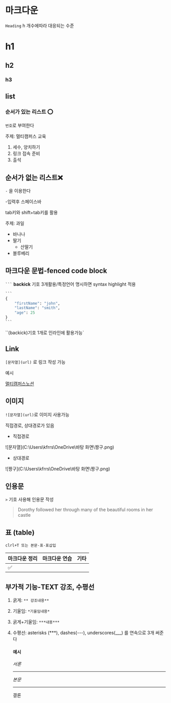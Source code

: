 # 마크다운

`Heading` h 개수에따라 대응되는 수준

# h1 

## h2 

### h3



## list

### 순서가 있는 리스트 ⭕

`번호`로 부여한다

주제: 멀티캠퍼스 교육

1. 세수, 양치하기
2. 링크 접속 준비
3. 출석



## 순서가 없는 리스트❌

`-` 을 이용한다

-입력후 스페이스바

tab키와 shift+tab키를 활용

주제: 과일

- 바나나
- 딸기
  - 산딸기
- 블루베리



## 마크다운 문법-fenced code block

` ``` ` **backick** 기호 3개활용/특정언어 명시하면 syntax highlight 적용

````python
```
{
    "firstName": "john",
    "lastName": "smith",
    "age": 25
}
```
````



``(backick)기호 1개로 인라인에 활용가능`

## Link

`[문자열](url)` 로 링크 작성 가능

예시

[멀티캠퍼스노션](https://hphk-edu.notion.site/KDT1-Public-Pages-3c9504000b4c4882b15ba896e1746c4c?v=808763eeabfc421eac695cd2bc9a9e73)

## 이미지

`![문자열](url)`로 이미지 사용가능

직접경로, 상대경로가 있음

- 직접경로

![문자열](C:\Users\kfrrs\OneDrive\바탕 화면\짱구.png)

- 상대경로

![짱구](C:\Users\kfrrs\OneDrive\바탕 화면\짱구.png)

## 인용문

`>` 기호 사용해 인용문 작성 

> Dorothy followed her through many of the beautiful rooms in her castle



## 표 (table)

`clrl+T 또는 본문-표-표삽입`

| 마크다운 정리 | 마크다운 연습 | 기타 |
| ------------- | ------------- | ---- |
| ✅             |               |      |

## 부가적 기능-TEXT 강조, 수평선

1. 굵게: `** 강조내용**`

2. 기울임: `*기울임내용*`

3. 굵게+기울임: `***내용***`

4. 수평선: asterisks (***), dashes(---), underscores(___) 를 연속으로 3개 써준다

   #### 예시

   

   *서론*

   ***

   *본문*

   ___

   결론

   

   